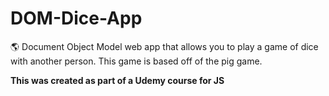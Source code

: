 # DOM-Dice-App

🌎 Document Object Model web app that allows you to play a game of dice with another person. This game is based off of the pig game.

**This was created as part of a Udemy course for JS**
